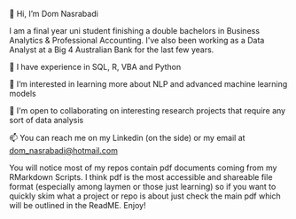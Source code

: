 👋 Hi, I’m Dom Nasrabadi

I am a final year uni student finishing a double bachelors in Business Analytics & Professional Accounting. I've also been working as a Data Analyst at a Big 4 
Australian Bank for the last few years. 

👀 I have experience in SQL, R, VBA and Python

🌱 I’m interested in learning more about NLP and advanced machine learning models

💞️ I'm open to collaborating on interesting research projects that require any sort of data analysis

📫 You can reach me on my Linkedin (on the side) or my email at dom_nasrabadi@hotmail.com

You will notice most of my repos contain pdf documents coming from my RMarkdown Scripts. I think pdf is the most accessible and shareable file format (especially among laymen or those just learning) so if you want to quickly skim what a project or repo is about just check the main pdf which will be outlined in the ReadME. 
Enjoy!

<!---
domnasrabadi/domnasrabadi is a ✨ special ✨ repository because its `README.md` (this file) appears on your GitHub profile.
You can click the Preview link to take a look at your changes.
--->
